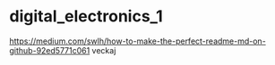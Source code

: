 # digital_electronics_1

https://medium.com/swlh/how-to-make-the-perfect-readme-md-on-github-92ed5771c061 veckaj
